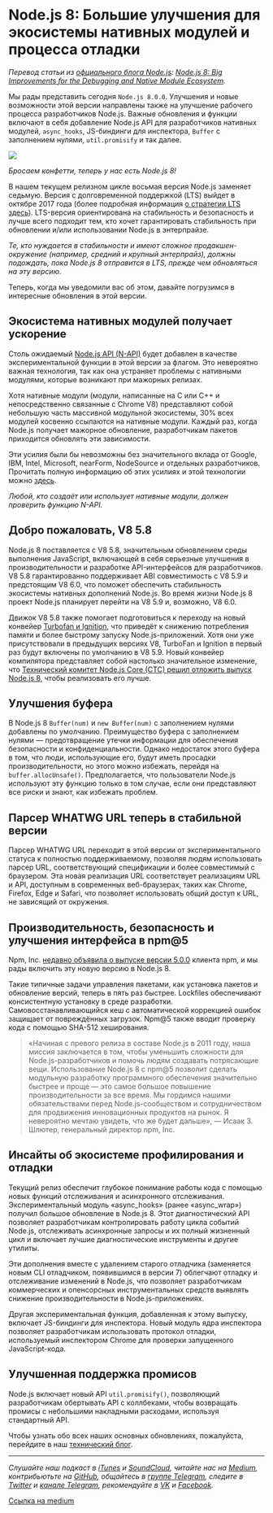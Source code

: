 # Node.js 8: Большие улучшения для экосистемы нативных модулей и процесса отладки
*Перевод статьи из [офциального блога Node.js](https://medium.com/@nodejs): [Node.js 8: Big Improvements for the Debugging and Native Module Ecosystem](https://medium.com/@nodejs/node-js-8-big-improvements-for-the-debugging-and-native-module-ecosystem-58454861f2fc).*

Мы рады представить сегодня `Node.js 8.0.0`. Улучшения и новые возможности этой версии направлены также на улучшение рабочего процесса разработчиков Node.js. Важные обновления и функции включают в себя добавление Node.js API для разработчиков нативных модулей, `async_hooks`, JS-биндинги для инспектора, `Buffer` с заполнением нулями, `util.promisify` и так далее.

![](https://cdn-images-1.medium.com/max/1400/1*6-_PzFOl9FRNZPn-LEOi4Q.jpeg)

*Бросаем конфетти, теперь у нас есть Node.js 8!*

В нашем текущем релизном цикле восьмая версия Node.js заменяет седьмую. Версия с долговременной поддержкой (LTS) выйдет в октябре 2017 года (более подробная информация [о стратегии LTS здесь](https://github.com/nodejs/LTS)). LTS-версия ориентирована на стабильность и безопасность и лучше всего подходит тем, кто хочет гарантировать стабильность при обновлении и/или использовании Node.js в энтерпрайзе.

*Те, кто нуждается в стабильности и имеют сложное продакшен-окружение (например, средний и крупный энтерпрайз), должны подождать, пока Node.js 8 отправится в LTS, прежде чем обновляться на эту версию.*

Теперь, когда мы уведомили вас об этом, давайте погрузимся в интересные обновления в этой версии.

## Экосистема нативных модулей получает ускорение
Столь ожидаемый [Node.js API (N-API)](https://medium.com/the-node-js-collection/ibm-intel-microsoft-mozilla-and-nodesource-join-forces-on-node-js-48e21ffb697d) будет добавлен в качестве экспериментальной функции в этой версии за флагом. Это невероятно важная технология, так как она устраняет проблемы с нативными модулями, которые возникают при мажорных релизах.

Хотя нативные модули (модули, написанные на C или C++ и непосредственно связанные с Chrome V8) представляют собой небольшую часть массивной модульной экосистемы, 30% всех модулей косвенно ссылаются на нативные модули. Каждый раз, когда Node.js получает мажорное обновление, разработчикам пакетов приходится обновлять эти зависимости.

Эти усилия были бы невозможны без значительного вклада от Google, IBM, Intel, Microsoft, nearForm, NodeSource и отдельных разработчиков. Прочитать полную информацию об этих усилиях и этой технологии можно [здесь](https://medium.com/@nodejs/n-api-next-generation-node-js-apis-for-native-modules-169af5235b06).

*Любой, кто создаёт или использует нативные модули, должен проверить функцию N-API.*

## Добро пожаловать, V8 5.8
Node.js 8 поставляется с V8 5.8, значительным обновлением среды выполнения JavaScript, включающей в себя серьезные улучшения в производительности и разработке API-интерфейсов для разработчиков. V8 5.8 гарантированно поддерживает ABI совместимость с V8 5.9 и предстоящим V8 6.0, что поможет обеспечить стабильность экосистемы нативных дополнений Node.js. Во время жизни Node.js 8 проект Node.js планирует перейти на V8 5.9 и, возможно, V8 6.0.

Движок V8 5.8 также помогает подготовиться к переходу на новый конвейер [Turbofan и Ignition](https://v8project.blogspot.com/2017/05/launching-ignition-and-turbofan.html), что приведёт к снижению потребления памяти и более быстрому запуску Node.js-приложений. Хотя они уже присутствовали в предыдущих версиях V8, TurboFan и Ignition в первый раз будут включены по умолчанию в V8 5.9. Новый конвейер компилятора представляет собой настолько значительное изменение, что [Технический комитет Node.js Core (CTC) решил отложить выпуск Node.js 8](https://medium.com/the-node-js-collection/node-js-8-0-0-has-been-delayed-and-will-ship-on-or-around-may-30th-cd38ba96980d), чтобы реализовать его лучше.

## Улучшения буфера
В Node.js 8 `Buffer(num)` и `new Buffer(num)` с заполнением нулями добавлены по умолчанию. Преимущество буфера с заполнением нулями — предотвращение утечки информации для обеспечения безопасности и конфиденциальности. Однако недостаток этого буфера в том, что люди, использующие его, будут иметь просадки производительности, но этого можно избежать, перейдя на `buffer.allocUnsafe()`. Предполагается, что пользователи Node.js используют эту функцию только в том случае, если они представляют все риски и знают, как избежать проблем.

## Парсер WHATWG URL теперь в стабильной версии
Парсер WHATWG URL переходит в этой версии от экспериментального статуса к полностью поддерживаемому, позволяя людям использовать парсер URL, соответствующий спецификации и более совместимый с браузером. Эта новая реализация URL соответствует реализациям URL и API, доступным в современных веб-браузерах, таких как Chrome, Firefox, Edge и Safari, что позволяет использовать общий доступ к URL, не зависящий от окружения.

## Производительность, безопасность и улучшения интерфейса в npm@5
Npm, Inc. [недавно объявила о выпуске версии 5.0.0](https://medium.com/npm-inc/npm-5-is-now-latest-d674e9e3b0ec) клиента npm, и мы рады включить эту новую версию в Node.js 8.

Такие типичные задачи управления пакетами, как установка пакетов и обновление версий, теперь в пять раз быстрее. Lockfiles обеспечивают консистентную установку в среде разработки. Самовосстанавливающийся кеш с автоматической коррекцией ошибок защищает от повреждённых загрузок. Npm@5 также вводит проверку кода с помощью SHA-512 хеширования.

> «Начиная с превого релиза в составе Node.js в 2011 году, наша миссия заключается в том, чтобы уменьшить сложности для Node.js-разработчиков и помочь людям создавать потрясающие вещи. Использование Node.js 8 с npm@5 позволит сделать модульную разработку программного обеспечения значительно быстрее и проще — это самое большое повышение производительности за все время. Мы гордимся нашими обязательствами перед Node.js-сообществом и сотрудничеством для продвижения инновационных продуктов на рынок. Я невероятно мечтаю увидеть, что же будет дальше», — Исаак З. Шлютер, генеральный директор npm, Inc.

## Инсайты об экосистеме профилирования и отладки
Текущий релиз обеспечит глубокое понимание работы кода с помощью новых функций отслеживания и асинхронного отслеживания. Экспериментальный модуль «async_hooks» (ранее «async_wrap») получил большое обновление в Node.js 8. Этот диагностический API позволяет разработчикам контролировать работу цикла событий Node.js, отслеживать асинхронные запросы и их полный жизненный цикл и включает лучшие диагностические инструменты и другие утилиты.

Эти дополнения вместе с удалением старого отладчика (заменяется новым CLI отладчиком, появившимся в версии 7) облегчают отладку и отслеживание изменений в Node.js, что позволяет разработчикам коммерческих и опенсорсных инструментальных средств выявлять снижение производительности в Node.js-приложениях.

Другая экспериментальная функция, добавленная к этому выпуску, включает JS-биндинги для инспектора. Новый модуль ядра инспектора позволяет разработчикам использовать протокол отладки, используемый инспектором Chrome для проверки запущенного JavaScript-кода.

## Улучшенная поддержка промисов
Node.js включает новый API `util.promisify()`, позволяющий разработчикам обертывать API с коллбеками, чтобы возвращать промисы с небольшими накладными расходами, используя стандартный API.

Чтобы узнать обо всех наших основных обновлениях, пожалуйста, перейдите в наш [технический блог](https://nodejs.org/en/blog/release/v8.0.0/).

----
*Слушайте наш подкаст в [iTunes](https://itunes.apple.com/ru/podcast/девшахта/id1226773343) и [SoundCloud](https://soundcloud.com/devschacht), читайте нас на [Medium](https://medium.com/devschacht), контрибьютьте на [GitHub](https://github.com/devSchacht), общайтесь в [группе Telegram](https://t.me/devSchacht), следите в [Twitter](https://twitter.com/DevSchacht) и [канале Telegram](https://t.me/devSchachtChannel), рекомендуйте в [VK](https://vk.com/devschacht) и [Facebook](https://www.facebook.com/devSchacht).*

[Ссылка на medium](https://medium.com/devschacht/node-js-8-big-improvements-for-the-debugging-and-native-module-ecosystem-bb42f8eee603)

